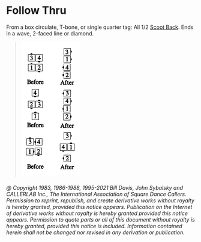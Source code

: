 
# Follow Thru

From a box circulate, T-bone, or single quarter tag: All 1/2 [Scoot Back](../ms/scoot_back.md).
Ends in a wave, 2-faced line or diamond.

> 
> ![alt](follow_thru.png)
> 

###### @ Copyright 1983, 1986-1988, 1995-2021 Bill Davis, John Sybalsky and CALLERLAB Inc., The International Association of Square Dance Callers. Permission to reprint, republish, and create derivative works without royalty is hereby granted, provided this notice appears. Publication on the Internet of derivative works without royalty is hereby granted provided this notice appears. Permission to quote parts or all of this document without royalty is hereby granted, provided this notice is included. Information contained herein shall not be changed nor revised in any derivation or publication.
